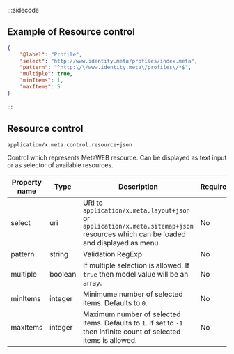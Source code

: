 :::sidecode
## Example of Resource control

```json
{
	"@label": "Profile",
	"select": "http://www.identity.meta/profiles/index.meta",
	"pattern": "^http:\/\/www.identity.meta\/profiles\/*$",
	"multiple": true,
	"minItems": 1,
	"maxItems": 5
}
```
:::

## Resource control

`application/x.meta.control.resource+json`  

Control which represents MetaWEB resource. Can be displayed as text input or as selector of available resources.

| Property name | Type   | Description           | Required |
| ------------- | ------ | --------------------- | -------- |
| select        | uri    | URI to `application/x.meta.layout+json` or `application/x.meta.sitemap+json` resources which can be loaded and displayed as menu. | No |
| pattern  		| string | Validation RegExp     | No |
| multiple      | boolean | If multiple selection is allowed. If `true` then model value will be an array. | No |
| minItems      | integer | Minimume number of selected items. Defaults to `0`. | No |
| maxItems      | integer | Maximum number of selected items. Defaults to `1`. If set to `-1` then infinite count of selected items is allowed. | No |